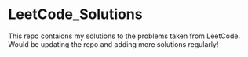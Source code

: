 # LeetCode_Solutions

This repo contaions my solutions to the problems taken from LeetCode.
Would be updating the repo and adding more solutions regularly!

